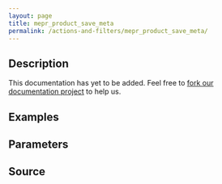 ```yaml
---
layout: page
title: mepr_product_save_meta
permalink: /actions-and-filters/mepr_product_save_meta/
---
```


## Description

This documentation has yet to be added. Feel free to [fork our documentation project](https://github.com/caseproof/memberpress-docs) to help us.

## Examples


## Parameters


## Source

